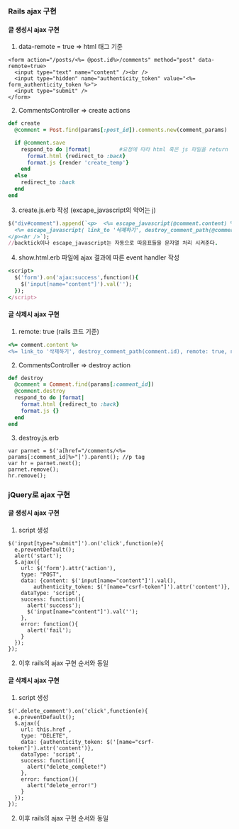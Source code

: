 ### Rails ajax 구현
#### 글 생성시 ajax 구현
1. data-remote = true  => html 태그 기준
```erb
<form action="/posts/<%= @post.id%>/comments" method="post" data-remote=true>
  <input type="text" name="content" /><br />
  <input type="hidden" name="authenticity_token" value="<%= form_authenticity_token %>">
  <input type="submit" />
</form>
```

2. CommentsController => create actions
```ruby
def create
  @comment = Post.find(params[:post_id]).comments.new(comment_params)

  if @comment.save
    respond_to do |format|         #요청에 따라 html 혹은 js 파일을 return
      format.html {redirect_to :back}
      format.js {render 'create_temp'}
    end
  else
    redirect_to :back
  end
end
```

3. create.js.erb 작성 (excape_javascript의 약어는 j)
```ruby
$("div#comment").append(`<p>  <%= escape_javascript(@comment.content) %>
  <%= escape_javascript( link_to '삭제하기', destroy_comment_path(@comment.id), method: :delete, remote: true, class: 'delete_comment') %>
</p><hr />`);
//backtick이나 escape_javascript는 자동으로 따음표들을 문자열 처리 시켜준다.
```
4. show.html.erb 파일에 ajax 결과에 따른 event handler 작성
```ruby
<script>
  $('form').on('ajax:success',function(){
    $('input[name="content"]').val('');
  });
</script>
```

#### 글 삭제시 ajax 구현
1. remote: true (rails 코드 기준)
```ruby
<%= comment.content %>
<%= link_to '삭제하기', destroy_comment_path(comment.id), remote: true, method: :delete, class: "delete_comment" %>
```
2. CommentsController => destroy action
```ruby
def destroy
  @comment = Comment.find(params[:comment_id])
  @comment.destroy
  respond_to do |format|
    format.html {redirect_to :back}
    format.js {}
  end
end
```
3. destroy.js.erb
```erb
var parnet = $('a[href="/comments/<%= params[:comment_id]%>"]').parent(); //p tag
var hr = parnet.next();
parnet.remove();
hr.remove();
```

### jQuery로 ajax 구현
#### 글 생성시 ajax 구현
1. script 생성
```erb
$('input[type="submit"]').on('click',function(e){
  e.preventDefault();
  alert('start');
  $.ajax({
    url: $('form').attr('action'),
    type: "POST",
    data: {content: $('input[name="content"]').val(),
        authenticity_token: $('[name="csrf-token"]').attr('content')},
    dataType: 'script',
    success: function(){
      alert('success');
      $('input[name="content"]').val('');
    },
    error: function(){
      alert('fail');
    }
  });
});
```
2. 이후 rails의 ajax 구현 순서와 동일

#### 글 삭제시 ajax 구현
1. script 생성
```erb
$('.delete_comment').on('click',function(e){
  e.preventDefault();
  $.ajax({
    url: this.href ,
    type: "DELETE",
    data: {authenticity_token: $('[name="csrf-token"]').attr('content')},
    dataType: 'script',
    success: function(){
      alert("delete_complete!")
    },
    error: function(){
      alert("delete_error!")
    }
  });
});
```
2. 이후 rails의 ajax 구현 순서와 동일
